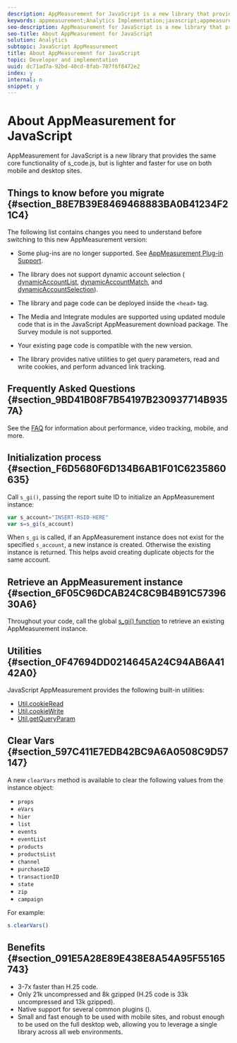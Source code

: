 ```yaml
---
description: AppMeasurement for JavaScript is a new library that provides the same core functionality of s_code.js, but is lighter and faster for use on both mobile and desktop sites.
keywords: appmeasurement;Analytics Implementation;javascript;appmeasurement for javascript;initialization;retrieve appmeasurement instance;clear vars;clearvars;appmeasurement utilities;appmeasurement instance;appmeasurement benefits
seo-description: AppMeasurement for JavaScript is a new library that provides the same core functionality of s_code.js, but is lighter and faster for use on both mobile and desktop sites.
seo-title: About AppMeasurement for JavaScript
solution: Analytics
subtopic: JavaScript AppMeasurement
title: About AppMeasurement for JavaScript
topic: Developer and implementation
uuid: dc71ad7a-92bd-40cd-8fab-707f6f8472e2
index: y
internal: n
snippet: y
---
```


# About AppMeasurement for JavaScript

AppMeasurement for JavaScript is a new library that provides the same core functionality of s_code.js, but is lighter and faster for use on both mobile and desktop sites.

## Things to know before you migrate {#section_B8E7B39E8469468883BA0B41234F21C4}

The following list contains changes you need to understand before switching to this new AppMeasurement version:

* Some plug-ins are no longer supported. See [AppMeasurement Plug-in Support](../../../implement/js-implementation/c-appmeasurement-js/plugins-support.md#concept_E31A189BC8A547738666EB5E00D2252A). 
* The library does not support dynamic account selection ( [dynamicAccountList](dynamicAccountList.md#concept_19715BA0AD4D41748E0C4A4A6B71AB51), [dynamicAccountMatch](dynamicAccountMatch.md#concept_718171E602214CCC9905C749708BBE52), and [dynamicAccountSelection](dynamicAccountSelection.md#concept_FAD499DB357148DB8BD74F08093D3E35)). 

* The library and page code can be deployed inside the `<head>` tag. 
* The Media and Integrate modules are supported using updated module code that is in the JavaScript AppMeasurement download package. The Survey module is not supported. 
* Your existing page code is compatible with the new version. 
* The library provides native utilities to get query parameters, read and write cookies, and perform advanced link tracking.

## Frequently Asked Questions {#section_9BD41B08F7B54197B230937714B9357A}

See the [FAQ](../../../implement/faq.md#concept_9BBC230E01114318BE9C08724F2040D3) for information about performance, video tracking, mobile, and more.

## Initialization process {#section_F6D5680F6D134B6AB1F01C6235860635}

Call `s_gi()`, passing the report suite ID to initialize an AppMeasurement instance:

```js
var s_account="INSERT-RSID-HERE"
var s=s_gi(s_account)
```

When `s_gi` is called, if an AppMeasurement instance does not exist for the specified `s_account`, a new instance is created. Otherwise the existing instance is returned. This helps avoid creating duplicate objects for the same account.

## Retrieve an AppMeasurement instance {#section_6F05C96DCAB24C8C9B4B91C5739630A6}

Throughout your code, call the global [s_gi() function](../../../implement/js-implementation/function-s-gi.md#concept_50EE6629F61A478BB67781408FBA04BD) to retrieve an existing AppMeasurement instance.

## Utilities {#section_0F47694DD0214645A24C94AB6A4142A0}

JavaScript AppMeasurement provides the following built-in utilities:

* [Util.cookieRead](../../../implement/js-implementation/util-cookieread.md#concept_33BD774A90504F2C8094DDC16D47440D) 
* [Util.cookieWrite](../../../implement/js-implementation/util-cookiewrite.md#concept_9BE4F7D9CDAE4445B9AF3212BC7E61F2) 
* [Util.getQueryParam](../../../implement/js-implementation/util-getqueryparam.md#concept_763AD2621BB44A3990204BE72D3C9FA5)

## Clear Vars {#section_597C411E7EDB42BC9A6A0508C9D57147}

A new `clearVars` method is available to clear the following values from the instance object:

* `props` 
* `eVars` 
* `hier` 
* `list` 
* `events` 
* `eventList` 
* `products` 
* `productsList` 
* `channel` 
* `purchaseID` 
* `transactionID` 
* `state` 
* `zip` 
* `campaign`

For example:

```js
s.clearVars()
```

## Benefits {#section_091E5A28E89E438E8A54A95F55165743}

* 3-7x faster than H.25 code. 
* Only 21k uncompressed and 8k gzipped (H.25 code is 33k uncompressed and 13k gzipped). 
* Native support for several common plugins (). 
* Small and fast enough to be used with mobile sites, and robust enough to be used on the full desktop web, allowing you to leverage a single library across all web environments.

